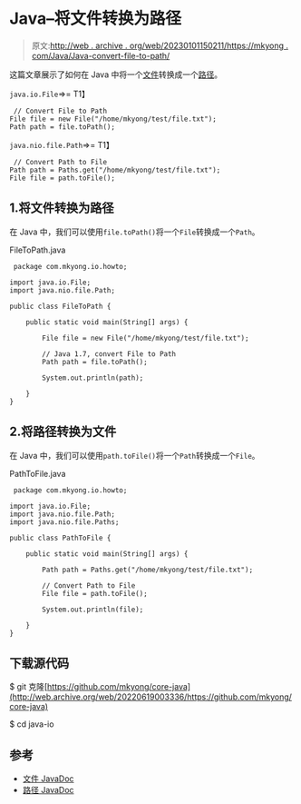 # Java–将文件转换为路径

> 原文:[http://web . archive . org/web/20230101150211/https://mkyong . com/Java/Java-convert-file-to-path/](http://web.archive.org/web/20230101150211/https://mkyong.com/java/java-convert-file-to-path/)

这篇文章展示了如何在 Java 中将一个[文件](http://web.archive.org/web/20220619003336/https://docs.oracle.com/en/java/javase/11/docs/api/java.base/java/io/File.html)转换成一个[路径](http://web.archive.org/web/20220619003336/https://docs.oracle.com/en/java/javase/11/docs/api/java.base/java/nio/file/Path.html)。

`java.io.File`=>= T1】

```
 // Convert File to Path
File file = new File("/home/mkyong/test/file.txt");
Path path = file.toPath(); 
```

`java.nio.file.Path`=>= T1】

```
 // Convert Path to File
Path path = Paths.get("/home/mkyong/test/file.txt");
File file = path.toFile(); 
```

## 1.将文件转换为路径

在 Java 中，我们可以使用`file.toPath()`将一个`File`转换成一个`Path`。

FileToPath.java

```
 package com.mkyong.io.howto;

import java.io.File;
import java.nio.file.Path;

public class FileToPath {

    public static void main(String[] args) {

        File file = new File("/home/mkyong/test/file.txt");

        // Java 1.7, convert File to Path
        Path path = file.toPath();

        System.out.println(path);

    }
} 
```

## 2.将路径转换为文件

在 Java 中，我们可以使用`path.toFile()`将一个`Path`转换成一个`File`。

PathToFile.java

```
 package com.mkyong.io.howto;

import java.io.File;
import java.nio.file.Path;
import java.nio.file.Paths;

public class PathToFile {

    public static void main(String[] args) {

        Path path = Paths.get("/home/mkyong/test/file.txt");

        // Convert Path to File
        File file = path.toFile();

        System.out.println(file);

    }
} 
```

## 下载源代码

$ git 克隆[https://github.com/mkyong/core-java](http://web.archive.org/web/20220619003336/https://github.com/mkyong/core-java)

$ cd java-io

## 参考

*   [文件 JavaDoc](http://web.archive.org/web/20220619003336/https://docs.oracle.com/en/java/javase/11/docs/api/java.base/java/io/File.html)
*   [路径 JavaDoc](http://web.archive.org/web/20220619003336/https://docs.oracle.com/en/java/javase/11/docs/api/java.base/java/nio/file/Path.html)

<input type="hidden" id="mkyong-current-postId" value="16146">